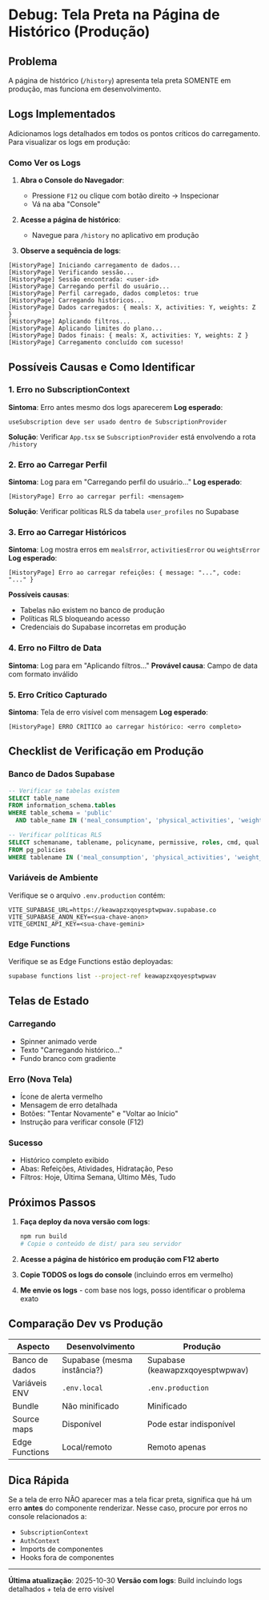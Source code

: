 # Debug: Tela Preta na Página de Histórico (Produção)

## Problema
A página de histórico (`/history`) apresenta tela preta SOMENTE em produção, mas funciona em desenvolvimento.

## Logs Implementados

Adicionamos logs detalhados em todos os pontos críticos do carregamento. Para visualizar os logs em produção:

### Como Ver os Logs

1. **Abra o Console do Navegador**:
   - Pressione `F12` ou clique com botão direito → Inspecionar
   - Vá na aba "Console"

2. **Acesse a página de histórico**:
   - Navegue para `/history` no aplicativo em produção

3. **Observe a sequência de logs**:

```
[HistoryPage] Iniciando carregamento de dados...
[HistoryPage] Verificando sessão...
[HistoryPage] Sessão encontrada: <user-id>
[HistoryPage] Carregando perfil do usuário...
[HistoryPage] Perfil carregado, dados completos: true
[HistoryPage] Carregando históricos...
[HistoryPage] Dados carregados: { meals: X, activities: Y, weights: Z }
[HistoryPage] Aplicando filtros...
[HistoryPage] Aplicando limites do plano...
[HistoryPage] Dados finais: { meals: X, activities: Y, weights: Z }
[HistoryPage] Carregamento concluído com sucesso!
```

## Possíveis Causas e Como Identificar

### 1. Erro no SubscriptionContext

**Sintoma**: Erro antes mesmo dos logs aparecerem
**Log esperado**:
```
useSubscription deve ser usado dentro de SubscriptionProvider
```

**Solução**: Verificar `App.tsx` se `SubscriptionProvider` está envolvendo a rota `/history`

### 2. Erro ao Carregar Perfil

**Sintoma**: Log para em "Carregando perfil do usuário..."
**Log esperado**:
```
[HistoryPage] Erro ao carregar perfil: <mensagem>
```

**Solução**: Verificar políticas RLS da tabela `user_profiles` no Supabase

### 3. Erro ao Carregar Históricos

**Sintoma**: Log mostra erros em `mealsError`, `activitiesError` ou `weightsError`
**Log esperado**:
```
[HistoryPage] Erro ao carregar refeições: { message: "...", code: "..." }
```

**Possíveis causas**:
- Tabelas não existem no banco de produção
- Políticas RLS bloqueando acesso
- Credenciais do Supabase incorretas em produção

### 4. Erro no Filtro de Data

**Sintoma**: Log para em "Aplicando filtros..."
**Provável causa**: Campo de data com formato inválido

### 5. Erro Crítico Capturado

**Sintoma**: Tela de erro visível com mensagem
**Log esperado**:
```
[HistoryPage] ERRO CRÍTICO ao carregar histórico: <erro completo>
```

## Checklist de Verificação em Produção

### Banco de Dados Supabase

```sql
-- Verificar se tabelas existem
SELECT table_name
FROM information_schema.tables
WHERE table_schema = 'public'
  AND table_name IN ('meal_consumption', 'physical_activities', 'weight_history');

-- Verificar políticas RLS
SELECT schemaname, tablename, policyname, permissive, roles, cmd, qual
FROM pg_policies
WHERE tablename IN ('meal_consumption', 'physical_activities', 'weight_history');
```

### Variáveis de Ambiente

Verifique se o arquivo `.env.production` contém:

```env
VITE_SUPABASE_URL=https://keawapzxqoyesptwpwav.supabase.co
VITE_SUPABASE_ANON_KEY=<sua-chave-anon>
VITE_GEMINI_API_KEY=<sua-chave-gemini>
```

### Edge Functions

Verifique se as Edge Functions estão deployadas:

```bash
supabase functions list --project-ref keawapzxqoyesptwpwav
```

## Telas de Estado

### Carregando
- Spinner animado verde
- Texto "Carregando histórico..."
- Fundo branco com gradiente

### Erro (Nova Tela)
- Ícone de alerta vermelho
- Mensagem de erro detalhada
- Botões: "Tentar Novamente" e "Voltar ao Início"
- Instrução para verificar console (F12)

### Sucesso
- Histórico completo exibido
- Abas: Refeições, Atividades, Hidratação, Peso
- Filtros: Hoje, Última Semana, Último Mês, Tudo

## Próximos Passos

1. **Faça deploy da nova versão com logs**:
   ```bash
   npm run build
   # Copie o conteúdo de dist/ para seu servidor
   ```

2. **Acesse a página de histórico em produção com F12 aberto**

3. **Copie TODOS os logs do console** (incluindo erros em vermelho)

4. **Me envie os logs** - com base nos logs, posso identificar o problema exato

## Comparação Dev vs Produção

| Aspecto | Desenvolvimento | Produção |
|---------|----------------|----------|
| Banco de dados | Supabase (mesma instância?) | Supabase (keawapzxqoyesptwpwav) |
| Variáveis ENV | `.env.local` | `.env.production` |
| Bundle | Não minificado | Minificado |
| Source maps | Disponível | Pode estar indisponível |
| Edge Functions | Local/remoto | Remoto apenas |

## Dica Rápida

Se a tela de erro NÃO aparecer mas a tela ficar preta, significa que há um erro **antes** do componente renderizar. Nesse caso, procure por erros no console relacionados a:

- `SubscriptionContext`
- `AuthContext`
- Imports de componentes
- Hooks fora de componentes

---

**Última atualização**: 2025-10-30
**Versão com logs**: Build incluindo logs detalhados + tela de erro visível
